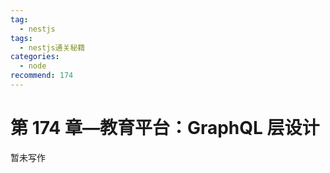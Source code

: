 ```yaml
---
tag:
  - nestjs
tags:
  - nestjs通关秘籍
categories:
  - node
recommend: 174
---
```


# 第 174 章—教育平台：GraphQL 层设计

暂未写作
